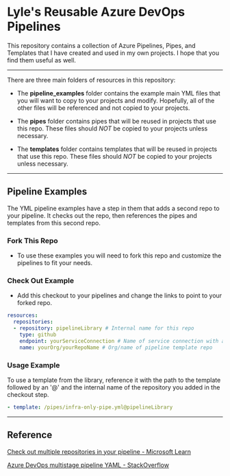 # Lyle's Reusable Azure DevOps Pipelines

This repository contains a collection of Azure Pipelines, Pipes, and Templates that I have created and used in my own projects.  I hope that you find them useful as well.

---

There are three main folders of resources in this repository:

- The **pipeline_examples** folder contains the example main YML files that you will want to copy to your projects and modify. Hopefully, all of the other files will be referenced and not copied to your projects.

- The **pipes** folder contains pipes that will be reused in projects that use this repo. These files should *NOT* be copied to your projects unless necessary.

- The **templates** folder contains templates that will be reused in projects that use this repo. These files should *NOT* be copied to your projects unless necessary.

---

## Pipeline Examples

The YML pipeline examples have a step in them that adds a second repo to your pipeline.
It checks out the repo, then references the pipes and templates from this second repo.

### Fork This Repo

- To use these examples you will need to fork this repo and customize the pipelines to fit your needs.

### Check Out Example

- Add this checkout to your pipelines and change the links to point to your forked repo.

```yaml
resources:
  repositories:
  - repository: pipelineLibrary # Internal name for this repo
    type: github
    endpoint: yourServiceConnection # Name of service connection with access to repo
    name: yourOrg/yourRepoName # Org/name of pipeline template repo
```

### Usage Example

To use a template from the library, reference it with the path to the template followed by an '@' and the internal name of the repository you added in the checkout step.

```yaml
- template: /pipes/infra-only-pipe.yml@pipelineLibrary
```

---

## Reference

[Check out multiple repositories in your pipeline - Microsoft Learn](https://learn.microsoft.com/en-us/azure/devops/pipelines/repos/multi-repo-checkout?view=azure-devops)

[Azure DevOps multistage pipeline YAML - StackOverflow](https://stackoverflow.com/questions/61729574/azure-devops-multistage-pipeline-yaml-how-to-checkout-multiple-repos)


